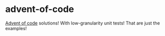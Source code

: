 # advent-of-code

[Advent of code](http://adventofcode.com) solutions! With low-granularity unit tests! That are just the examples!


